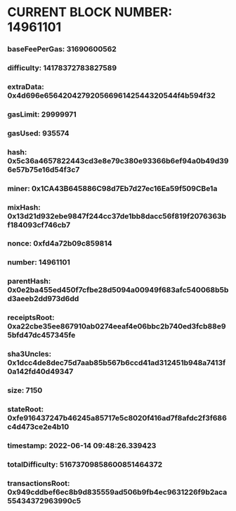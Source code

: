 # CURRENT BLOCK NUMBER: 14961101

### baseFeePerGas: 31690600562
### difficulty: 14178372783827589
### extraData: 0x4d696e65642042792056696142544320544f4b594f32
### gasLimit: 29999971
### gasUsed: 935574
### hash: 0x5c36a4657822443cd3e8e79c380e93366b6ef94a0b49d396e57b75e16d54f3c7
### miner: 0x1CA43B645886C98d7Eb7d27ec16Ea59f509CBe1a
### mixHash: 0x13d21d932ebe9847f244cc37de1bb8dacc56f819f2076363bf184093cf746cb7
### nonce: 0xfd4a72b09c859814
### number: 14961101
### parentHash: 0x0e2ba455ed450f7cfbe28d5094a00949f683afc540068b5bd3aeeb2dd973d6dd
### receiptsRoot: 0xa22cbe35ee867910ab0274eeaf4e06bbc2b740ed3fcb88e95bfd47dc457345fe
### sha3Uncles: 0x1dcc4de8dec75d7aab85b567b6ccd41ad312451b948a7413f0a142fd40d49347
### size: 7150
### stateRoot: 0xfe916437247b46245a85717e5c8020f416ad7f8afdc2f3f686c4d473ce2e4b10
### timestamp: 2022-06-14 09:48:26.339423
### totalDifficulty: 51673709858600851464372
### transactionsRoot: 0x949cddbef6ec8b9d835559ad506b9fb4ec9631226f9b2aca55434372963990c5
